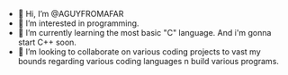 - 👋 Hi, I’m @AGUYFROMAFAR
- 👀 I’m interested in programming.
- 🌱 I’m currently learning the most basic "C" language. And i'm gonna start C++ soon.
- 💞️ I’m looking to collaborate on various coding projects to vast my bounds regarding various coding languages n build various programs.

<!---
AGUYFROMAFAR/AGUYFROMAFAR is a ✨ special ✨ repository because its `README.md` (this file) appears on your GitHub profile.
You can click the Preview link to take a look at your changes.
--->
